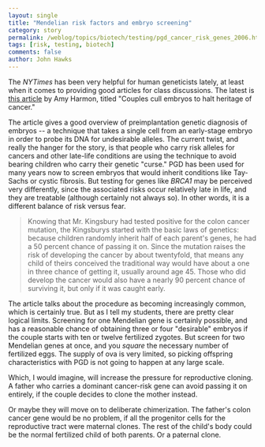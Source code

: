 ```yaml
---
layout: single 
title: "Mendelian risk factors and embryo screening" 
category: story
permalink: /weblog/topics/biotech/testing/pgd_cancer_risk_genes_2006.html
tags: [risk, testing, biotech] 
comments: false 
author: John Hawks 
---
```



<p>
The <i>NYTimes</i> has been very helpful for human geneticists lately, at least when it comes to providing good articles for class discussions. The latest is <a href="http://www.nytimes.com/2006/09/03/health/03gene.web.html">this article</a> by Amy Harmon, titled "Couples cull embryos to halt heritage of cancer." 
</p>

<p>
The article gives a good overview of preimplantation genetic diagnosis of embryos -- a technique that takes a single cell from an early-stage embryo in order to probe its DNA for undesirable alleles. The current twist, and really the hanger for the story, is that people who carry risk alleles for cancers and other late-life conditions are using the technique to avoid bearing children who carry their genetic "curse." PGD has been used for many years now to screen embryos that would inherit conditions like Tay-Sachs or cystic fibrosis. But testing for genes like <i>BRCA1</i> may be perceived very differently, since the associated risks occur relatively late in life, and they are treatable (although certainly not always so). In other words, it is a different balance of risk versus fear. 
</p>

<blockquote>Knowing that Mr. Kingsbury had tested positive for the colon cancer mutation, the Kingsburys started with the basic laws of genetics: because children randomly inherit half of each parent's genes, he had a 50 percent chance of passing it on. Since the mutation raises the risk of developing the cancer by about twentyfold, that means any child of theirs conceived the traditional way would have about a one in three chance of getting it, usually around age 45. Those who did develop the cancer would also have a nearly 90 percent chance of surviving it, but only if it was caught early.</blockquote>

<p>
The article talks about the procedure as becoming increasingly common, which is certainly true. But as I tell my students, there are pretty clear logical limits. Screening for one Mendelian gene is certainly possible, and has a reasonable chance of obtaining three or four "desirable" embryos if the couple starts with ten or twelve fertilized zygotes. But screen for two Mendelian genes at once, and you <i>square</i> the necessary number of fertilized eggs. The supply of ova is very limited, so picking offspring characteristics with PGD is not going to happen at any large scale. 
</p>

<p>
Which, I would imagine, will increase the pressure for reproductive cloning. A father who carries a dominant cancer-risk gene can avoid passing it on entirely, if the couple decides to clone the mother instead. 
</p>

<p>
Or maybe they will move on to deliberate chimerization. The father's colon cancer gene would be no problem, if all the progenitor cells for the reproductive tract were maternal clones. The rest of the child's body could be the normal fertilized child of both parents. Or a paternal clone. 
</p>

